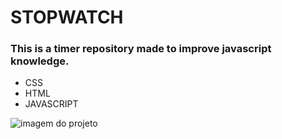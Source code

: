 # STOPWATCH
### This is a timer repository made to improve javascript knowledge.

- CSS
- HTML
- JAVASCRIPT

![imagem do projeto](https://github.com/KarinaScalabrini/STOPWATCH_1/blob/238bbb431c63e17edf84eda23867da0ac8cc4d81/stopwatch.png)
